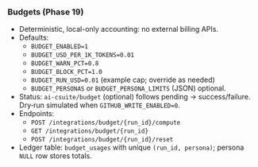 ### Budgets (Phase 19)

- Deterministic, local-only accounting: no external billing APIs.
- Defaults:
  - `BUDGET_ENABLED=1`
  - `BUDGET_USD_PER_1K_TOKENS=0.01`
  - `BUDGET_WARN_PCT=0.8`
  - `BUDGET_BLOCK_PCT=1.0`
  - `BUDGET_RUN_USD=0.01` (example cap; override as needed)
  - `BUDGET_PERSONAS` or `BUDGET_PERSONA_LIMITS` (JSON) optional.
- Status: `ai-csuite/budget` (optional) follows pending → success/failure. Dry‑run simulated when `GITHUB_WRITE_ENABLED=0`.
- Endpoints:
  - `POST /integrations/budget/{run_id}/compute`
  - `GET /integrations/budget/{run_id}`
  - `POST /integrations/budget/{run_id}/reset`
- Ledger table: `budget_usages` with unique `(run_id, persona)`; persona `NULL` row stores totals.


